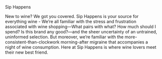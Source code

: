 Sip Happens

New to wine? We got you covered. Sip Happens is your source for everything wine - We’re all familiar with the stress and frustration associated with wine shopping—What pairs with what? How much should I spend? Is this brand any good?—and the sheer uncertainty of an untrained, uninformed selection. But moreover, we’re familiar with the more-consistent-than-clockwork morning-after migraine that accompanies a night of wine consumption. Here at Sip Happens is where wine lovers meet their new best friend.
